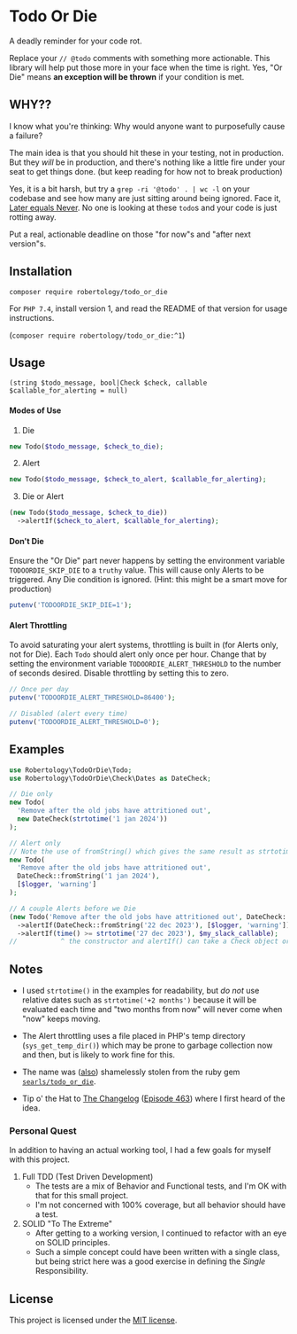 # Todo Or Die

A deadly reminder for your code rot.

Replace your `// @todo` comments with something more actionable. This library will help put those more in your face when the time is right. Yes, "Or Die" means **an exception will be thrown** if your condition is met.


## WHY??

I know what you're thinking: Why would anyone want to purposefully cause a failure?

The main idea is that you should hit these in your testing, not in production. But they *will* be in production, and there's nothing like a little fire under your seat to get things done. (but keep reading for how not to break production)

Yes, it is a bit harsh, but try a `grep -ri '@todo' . | wc -l` on your codebase and see how many are just sitting around being ignored. Face it, [Later equals Never](http://on-agile.blogspot.com/2007/04/why-you-wont-fix-it-later.html). No one is looking at these `todo`s and your code is just rotting away.

Put a real, actionable deadline on those "for now"s and "after next version"s.


## Installation

`composer require robertology/todo_or_die`

For `PHP 7.4`, install version 1, and read the README of that version for usage instructions.

(`composer require robertology/todo_or_die:^1`)


## Usage


`(string $todo_message, bool|Check $check, callable $callable_for_alerting = null)`

#### Modes of Use

1. Die
```php
new Todo($todo_message, $check_to_die);
```

2. Alert
```php
new Todo($todo_message, $check_to_alert, $callable_for_alerting);
```

3. Die or Alert
```php
(new Todo($todo_message, $check_to_die))
  ->alertIf($check_to_alert, $callable_for_alerting);
```

#### Don't Die

Ensure the "Or Die" part never happens by setting the environment variable `TODOORDIE_SKIP_DIE` to a `truthy` value. This will cause only Alerts to be triggered. Any Die condition is ignored. (Hint: this might be a smart move for production)
```php
putenv('TODOORDIE_SKIP_DIE=1');
```

#### Alert Throttling

To avoid saturating your alert systems, throttling is built in (for Alerts only, not for Die). Each `Todo` should alert only once per hour. Change that by setting the environment variable `TODOORDIE_ALERT_THRESHOLD` to the number of seconds desired. Disable throttling by setting this to zero.
```php
// Once per day
putenv('TODOORDIE_ALERT_THRESHOLD=86400');
```
```php
// Disabled (alert every time)
putenv('TODOORDIE_ALERT_THRESHOLD=0');
```


## Examples

```php
use Robertology\TodoOrDie\Todo;
use Robertology\TodoOrDie\Check\Dates as DateCheck;

// Die only
new Todo(
  'Remove after the old jobs have attritioned out',
  new DateCheck(strtotime('1 jan 2024'))
);

// Alert only
// Note the use of fromString() which gives the same result as strtotime() above
new Todo(
  'Remove after the old jobs have attritioned out',
  DateCheck::fromString('1 jan 2024'),
  [$logger, 'warning']
);

// A couple Alerts before we Die
(new Todo('Remove after the old jobs have attritioned out', DateCheck::fromString('1 jan 2024')))
  ->alertIf(DateCheck::fromString('22 dec 2023'), [$logger, 'warning'])
  ->alertIf(time() >= strtotime('27 dec 2023'), $my_slack_callable);
//           ^ the constructor and alertIf() can take a Check object or boolean
```


## Notes

- I used `strtotime()` in the examples for readability, but *do not* use relative dates such as `strtotime('+2 months')` because it will be evaluated each time and "two months from now" will never come when "now" keeps moving.

- The Alert throttling uses a file placed in PHP's temp directory (`sys_get_temp_dir()`) which may be prone to garbage collection now and then, but is likely to work fine for this.

- The name was ([also](https://github.com/davidpdrsn/todo-or-die/blob/a23d80b2ff1cef336cd261380a77a5391377aa26/README.md?plain=1#L24)) shamelessly stolen from the ruby gem [`searls/todo_or_die`](https://github.com/searls/todo_or_die).

- Tip o' the Hat to [The Changelog](https://changelog.com) ([Episode 463](https://changelog.com/podcast/463)) where I first heard of the idea.

### Personal Quest

In addition to having an actual working tool, I had a few goals for myself with this project.

1. Full TDD (Test Driven Development)
    - The tests are a mix of Behavior and Functional tests, and I'm OK with that for this small project.
    - I'm not concerned with 100% coverage, but all behavior should have a test.
2. SOLID "To The Extreme"
    - After getting to a working version, I continued to refactor with an eye on SOLID principles.
    - Such a simple concept could have been written with a single class, but being strict here was a good exercise in defining the *Single* Responsibility.


## License

This project is licensed under the [MIT license](LICENSE).
